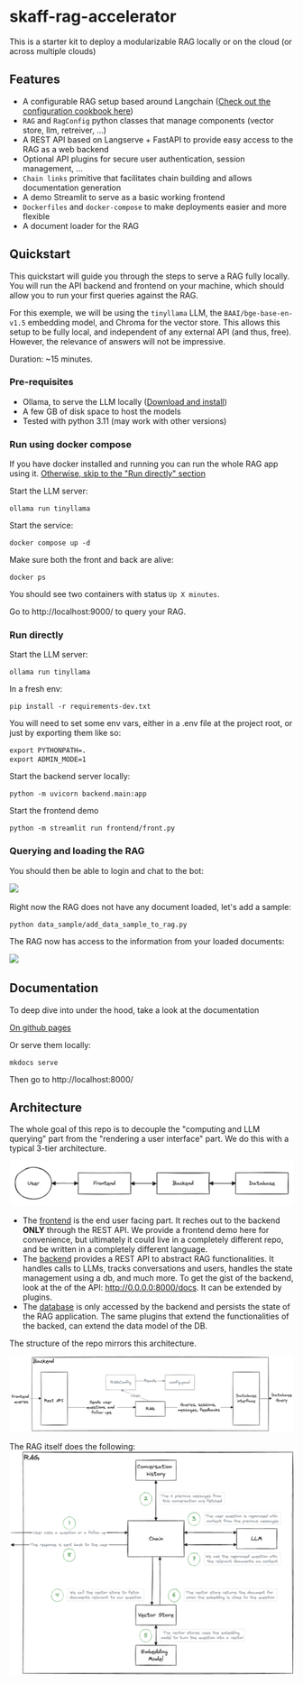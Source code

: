 # skaff-rag-accelerator


This is a starter kit to deploy a modularizable RAG locally or on the cloud (or across multiple clouds)

## Features

- A configurable RAG setup based around Langchain ([Check out the configuration cookbook here](cookbook/cookbook.md))
- `RAG` and `RagConfig` python classes that manage components (vector store, llm, retreiver, ...)
- A REST API based on Langserve + FastAPI to provide easy access to the RAG as a web backend
- Optional API plugins for secure user authentication, session management, ...
- `Chain links` primitive that facilitates chain building and allows documentation generation
- A demo Streamlit to serve as a basic working frontend
- `Dockerfiles` and `docker-compose` to make deployments easier and more flexible
- A document loader for the RAG


## Quickstart

This quickstart will guide you through the steps to serve a RAG fully locally. You will run the API backend and frontend on your machine, which should allow you to run your first queries against the RAG.

For this exemple, we will be using the `tinyllama` LLM, the `BAAI/bge-base-en-v1.5` embedding model, and Chroma for the vector store. This allows this setup to be fully local, and independent of any external API (and thus, free). However, the relevance of answers will not be impressive.

Duration: ~15 minutes.

### Pre-requisites

- Ollama, to serve the LLM locally ([Download and install](https://ollama.com/))
- A few GB of disk space to host the models
- Tested with python 3.11 (may work with other versions)

### Run using docker compose

If you have docker installed and running you can run the whole RAG app using it. [Otherwise, skip to the "Run directly" section](index.md#run-directly)

Start the LLM server:
```shell
ollama run tinyllama
```

Start the service:
```shell
docker compose up -d
```

Make sure both the front and back are alive:
```shell
docker ps
```
You should see two containers with status `Up X minutes`.

Go to http://localhost:9000/ to query your RAG.

### Run directly

Start the LLM server:
```shell
ollama run tinyllama
```

In a fresh env:
```shell
pip install -r requirements-dev.txt
```

You will need to set some env vars, either in a .env file at the project root, or just by exporting them like so:
```shell
export PYTHONPATH=.
export ADMIN_MODE=1
```

Start the backend server locally:
```shell
python -m uvicorn backend.main:app
```

Start the frontend demo
```shell
python -m streamlit run frontend/front.py
```

### Querying and loading the RAG

You should then be able to login and chat to the bot:

![](login_and_chat.gif)

Right now the RAG does not have any document loaded, let's add a sample:
```shell
python data_sample/add_data_sample_to_rag.py
```

The RAG now has access to the information from your loaded documents:

![](query_with_knowledge.gif)

## Documentation

To deep dive into under the hood, take a look at the documentation

[On github pages](https://artefactory.github.io/skaff-rag-accelerator/)

Or serve them locally:
```shell
mkdocs serve
```
Then go to http://localhost:8000/


## Architecture

The whole goal of this repo is to decouple the "computing and LLM querying" part from the "rendering a user interface" part. We do this with a typical 3-tier architecture.

![](3t_architecture.png)

- The [frontend](frontend.md) is the end user facing part. It reches out to the backend **ONLY** through the REST API. We provide a frontend demo here for convenience, but ultimately it could live in a completely different repo, and be written in a completely different language.
- The [backend](backend/backend.md) provides a REST API to abstract RAG functionalities. It handles calls to LLMs, tracks conversations and users, handles the state management using a db, and much more. To get the gist of the backend, look at the of the API: http://0.0.0.0:8000/docs. It can be extended by plugins.
- The [database](database.md) is only accessed by the backend and persists the state of the RAG application. The same plugins that extend the functionalities of the backed, can extend the data model of the DB.

The structure of the repo mirrors this architecture.

![](backend_archi_short.png)

The RAG itself does the following:
![](backend/RAG.png)
